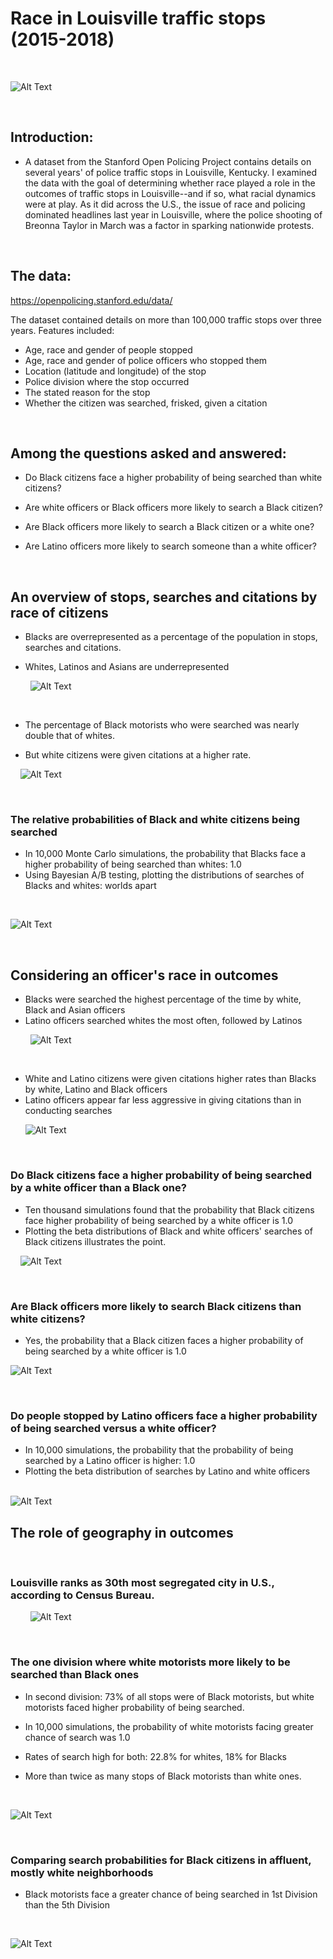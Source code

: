 # Race in Louisville traffic stops (2015-2018)
&nbsp;
&nbsp;

![Alt Text](capstone_images/stopped.jpg)



&nbsp;
&nbsp;
## Introduction: 

* A dataset from the Stanford Open Policing Project contains details on several years' of police traffic stops in Louisville, Kentucky. I examined the data with the goal of determining whether race played a role in the outcomes of traffic stops in Louisville--and if so, what racial dynamics were at play. As it did across the U.S., the issue of race and policing dominated headlines last year in Louisville, where the police shooting of Breonna Taylor in March was a factor in sparking nationwide protests. 

&nbsp;
&nbsp;
## The data: 

https://openpolicing.stanford.edu/data/

The dataset contained details on more than 100,000 traffic stops over three years. Features included:

* Age, race and gender of people stopped 
* Age, race and gender of police officers who stopped them
* Location (latitude and longitude) of the stop
* Police division where the stop occurred
* The stated reason for the stop
* Whether the citizen was searched, frisked, given a citation


&nbsp;
&nbsp;
## Among the questions asked and answered:

* Do Black citizens face a higher probability of being searched than white citizens?  

* Are white officers or Black officers more likely to search a Black citizen?
    
* Are Black officers more likely to search a Black citizen or a white one?

* Are Latino officers more likely to search someone than a white officer?



&nbsp;
&nbsp;
&nbsp;
&nbsp;
## An overview of stops, searches and citations by race of citizens
* Blacks are overrepresented as a percentage of the population in stops, searches and citations.

* Whites, Latinos and Asians are underrepresented


&nbsp;
&nbsp;
&nbsp;
&nbsp;
![Alt Text](capstone_images/pop_all_stops.png)

&nbsp;
&nbsp;

* The percentage of Black motorists who were searched was nearly double that of whites. 

* But white citizens were given citations at a higher rate.

&nbsp;
&nbsp;
![Alt Text](capstone_images/stops_pct_searched_race.png)

&nbsp;
&nbsp;
&nbsp;
&nbsp;
### The relative probabilities of Black and white citizens being searched
* In 10,000 Monte Carlo simulations, the probability that Blacks face a higher probability of being searched than whites: 1.0
&nbsp;
* Using Bayesian A/B testing, plotting the distributions of searches of Blacks and whites:  worlds apart


&nbsp;
&nbsp;
&nbsp;
&nbsp;

![Alt Text](capstone_images/black_white_all_officers.png)

&nbsp;
&nbsp;
&nbsp;
&nbsp;

## Considering an officer's race in outcomes 

* Blacks were searched the highest percentage of the time by white, Black and Asian officers
&nbsp;
&nbsp;
* Latino officers searched whites the most often, followed by Latinos


&nbsp;
&nbsp;
&nbsp;
&nbsp;
![Alt Text](capstone_images/stopped_pct_searched_race_off.png)


&nbsp;
&nbsp;
&nbsp;
&nbsp;
* White and Latino citizens were given citations higher rates than Blacks by white, Latino and Black officers
&nbsp;
&nbsp;
* Latino officers appear far less aggressive in giving citations than in conducting searches


&nbsp;
&nbsp;
&nbsp;
![Alt Text](capstone_images/stopped_cited_race_race.png)
&nbsp;
&nbsp;
&nbsp;
&nbsp;


&nbsp;
### Do Black citizens face a higher probability of being searched by a white officer than a Black one?
* Ten thousand simulations found that the probability that Black citizens face higher probability of being searched by a white officer is 1.0
&nbsp;
&nbsp;
* Plotting the beta distributions of Black and white officers' searches of Black citizens illustrates the point.


&nbsp;
&nbsp;
![Alt Text](capstone_images/black_searches_bandw_off.png)
&nbsp;
&nbsp;
&nbsp;
&nbsp;


&nbsp;
### Are Black officers more likely to search Black citizens than white citizens?
* Yes, the probability that a Black citizen faces a higher probability of being searched by a white officer is 1.0
&nbsp;
&nbsp;

![Alt Text](capstone_images/b_w_cits_b_off.png)

&nbsp;
&nbsp;
&nbsp;
&nbsp;

### Do people stopped by Latino officers face a higher probability of being searched versus a white officer?
* In 10,000 simulations, the probability that the probability of being searched by a Latino officer is higher: 1.0
&nbsp;
&nbsp;
* Plotting the beta distribution of searches by Latino and white officers
&nbsp;
&nbsp;
&nbsp;
&nbsp;


![Alt Text](capstone_images/searches_latino_white_officers.png)
&nbsp;
&nbsp;
&nbsp;
&nbsp;


## The role of geography in outcomes
&nbsp;
&nbsp;
### Louisville ranks as 30th most segregated city in U.S., according to Census Bureau. 
&nbsp;
&nbsp;
&nbsp;
&nbsp;
![Alt Text](capstone_images/divisions.png)


&nbsp;
&nbsp;
&nbsp;
&nbsp;

### The one division where white motorists more likely to be searched than Black ones

* In second division: 73% of all stops were of Black motorists, but white motorists faced higher probability of being searched.

* In 10,000 simulations, the probability of white motorists facing greater chance of search was 1.0

* Rates of search high for both: 22.8% for whites, 18% for Blacks

* More than twice as many stops of Black motorists than white ones.

&nbsp;
&nbsp;

![Alt Text](capstone_images/2nd_div_bw_all_off.png)
&nbsp;
&nbsp;


&nbsp;
&nbsp;
### Comparing search probabilities for Black citizens in affluent, mostly white neighborhoods

* Black motorists face a greater chance of being searched in 1st Division than the 5th Division 


&nbsp;
&nbsp;
&nbsp;
&nbsp;

![Alt Text](capstone_images/5th_1st_div_black_cits.png)




































